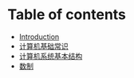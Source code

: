 # Table of contents

* [Introduction](README.md)
* [计算机基础常识](mddir/1.md)
* [计算机系统基本结构](mdddir/2.md)
* [数制](mddir/5.md)
